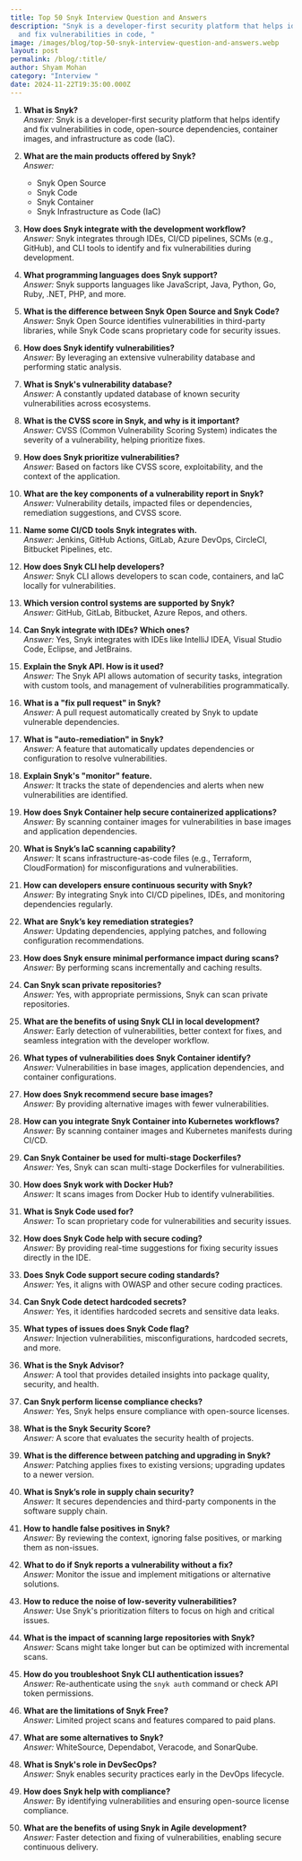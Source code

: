 ```yaml
---
title: Top 50 Snyk Interview Question and Answers
description: "Snyk is a developer-first security platform that helps identify
  and fix vulnerabilities in code, "
image: /images/blog/top-50-snyk-interview-question-and-answers.webp
layout: post
permalink: /blog/:title/
author: Shyam Mohan
category: "Interview "
date: 2024-11-22T19:35:00.000Z
---
```

1.  **What is Snyk?**  
    _Answer:_ Snyk is a developer-first security platform that helps identify and fix vulnerabilities in code, open-source dependencies, container images, and infrastructure as code (IaC).
    
2.  **What are the main products offered by Snyk?**  
    _Answer:_
    
    -   Snyk Open Source
    -   Snyk Code
    -   Snyk Container
    -   Snyk Infrastructure as Code (IaC)
3.  **How does Snyk integrate with the development workflow?**  
    _Answer:_ Snyk integrates through IDEs, CI/CD pipelines, SCMs (e.g., GitHub), and CLI tools to identify and fix vulnerabilities during development.
    
4.  **What programming languages does Snyk support?**  
    _Answer:_ Snyk supports languages like JavaScript, Java, Python, Go, Ruby, .NET, PHP, and more.
    
5.  **What is the difference between Snyk Open Source and Snyk Code?**  
    _Answer:_ Snyk Open Source identifies vulnerabilities in third-party libraries, while Snyk Code scans proprietary code for security issues.
    



6.  **How does Snyk identify vulnerabilities?**  
    _Answer:_ By leveraging an extensive vulnerability database and performing static analysis.
    
7.  **What is Snyk's vulnerability database?**  
    _Answer:_ A constantly updated database of known security vulnerabilities across ecosystems.
    
8.  **What is the CVSS score in Snyk, and why is it important?**  
    _Answer:_ CVSS (Common Vulnerability Scoring System) indicates the severity of a vulnerability, helping prioritize fixes.
    
9.  **How does Snyk prioritize vulnerabilities?**  
    _Answer:_ Based on factors like CVSS score, exploitability, and the context of the application.
    
10.  **What are the key components of a vulnerability report in Snyk?**  
    _Answer:_ Vulnerability details, impacted files or dependencies, remediation suggestions, and CVSS score.
    



11.  **Name some CI/CD tools Snyk integrates with.**  
    _Answer:_ Jenkins, GitHub Actions, GitLab, Azure DevOps, CircleCI, Bitbucket Pipelines, etc.
    
12.  **How does Snyk CLI help developers?**  
    _Answer:_ Snyk CLI allows developers to scan code, containers, and IaC locally for vulnerabilities.
    
13.  **Which version control systems are supported by Snyk?**  
    _Answer:_ GitHub, GitLab, Bitbucket, Azure Repos, and others.
    
14.  **Can Snyk integrate with IDEs? Which ones?**  
    _Answer:_ Yes, Snyk integrates with IDEs like IntelliJ IDEA, Visual Studio Code, Eclipse, and JetBrains.
    
15.  **Explain the Snyk API. How is it used?**  
    _Answer:_ The Snyk API allows automation of security tasks, integration with custom tools, and management of vulnerabilities programmatically.
    



16.  **What is a "fix pull request" in Snyk?**  
    _Answer:_ A pull request automatically created by Snyk to update vulnerable dependencies.
    
17.  **What is "auto-remediation" in Snyk?**  
    _Answer:_ A feature that automatically updates dependencies or configuration to resolve vulnerabilities.
    
18.  **Explain Snyk's "monitor" feature.**  
    _Answer:_ It tracks the state of dependencies and alerts when new vulnerabilities are identified.
    
19.  **How does Snyk Container help secure containerized applications?**  
    _Answer:_ By scanning container images for vulnerabilities in base images and application dependencies.
    
20.  **What is Snyk’s IaC scanning capability?**  
    _Answer:_ It scans infrastructure-as-code files (e.g., Terraform, CloudFormation) for misconfigurations and vulnerabilities.
    



21.  **How can developers ensure continuous security with Snyk?**  
    _Answer:_ By integrating Snyk into CI/CD pipelines, IDEs, and monitoring dependencies regularly.
    
22.  **What are Snyk’s key remediation strategies?**  
    _Answer:_ Updating dependencies, applying patches, and following configuration recommendations.
    
23.  **How does Snyk ensure minimal performance impact during scans?**  
    _Answer:_ By performing scans incrementally and caching results.
    
24.  **Can Snyk scan private repositories?**  
    _Answer:_ Yes, with appropriate permissions, Snyk can scan private repositories.
    
25.  **What are the benefits of using Snyk CLI in local development?**  
    _Answer:_ Early detection of vulnerabilities, better context for fixes, and seamless integration with the developer workflow.
    



26.  **What types of vulnerabilities does Snyk Container identify?**  
    _Answer:_ Vulnerabilities in base images, application dependencies, and container configurations.
    
27.  **How does Snyk recommend secure base images?**  
    _Answer:_ By providing alternative images with fewer vulnerabilities.
    
28.  **How can you integrate Snyk Container into Kubernetes workflows?**  
    _Answer:_ By scanning container images and Kubernetes manifests during CI/CD.
    
29.  **Can Snyk Container be used for multi-stage Dockerfiles?**  
    _Answer:_ Yes, Snyk can scan multi-stage Dockerfiles for vulnerabilities.
    
30.  **How does Snyk work with Docker Hub?**  
    _Answer:_ It scans images from Docker Hub to identify vulnerabilities.
    



31.  **What is Snyk Code used for?**  
    _Answer:_ To scan proprietary code for vulnerabilities and security issues.
    
32.  **How does Snyk Code help with secure coding?**  
    _Answer:_ By providing real-time suggestions for fixing security issues directly in the IDE.
    
33.  **Does Snyk Code support secure coding standards?**  
    _Answer:_ Yes, it aligns with OWASP and other secure coding practices.
    
34.  **Can Snyk Code detect hardcoded secrets?**  
    _Answer:_ Yes, it identifies hardcoded secrets and sensitive data leaks.
    
35.  **What types of issues does Snyk Code flag?**  
    _Answer:_ Injection vulnerabilities, misconfigurations, hardcoded secrets, and more.
    



36.  **What is the Snyk Advisor?**  
    _Answer:_ A tool that provides detailed insights into package quality, security, and health.
    
37.  **Can Snyk perform license compliance checks?**  
    _Answer:_ Yes, Snyk helps ensure compliance with open-source licenses.
    
38.  **What is the Snyk Security Score?**  
    _Answer:_ A score that evaluates the security health of projects.
    
39.  **What is the difference between patching and upgrading in Snyk?**  
    _Answer:_ Patching applies fixes to existing versions; upgrading updates to a newer version.
    
40.  **What is Snyk’s role in supply chain security?**  
    _Answer:_ It secures dependencies and third-party components in the software supply chain.
    



41.  **How to handle false positives in Snyk?**  
    _Answer:_ By reviewing the context, ignoring false positives, or marking them as non-issues.
    
42.  **What to do if Snyk reports a vulnerability without a fix?**  
    _Answer:_ Monitor the issue and implement mitigations or alternative solutions.
    
43.  **How to reduce the noise of low-severity vulnerabilities?**  
    _Answer:_ Use Snyk's prioritization filters to focus on high and critical issues.
    
44.  **What is the impact of scanning large repositories with Snyk?**  
    _Answer:_ Scans might take longer but can be optimized with incremental scans.
    
45.  **How do you troubleshoot Snyk CLI authentication issues?**  
    _Answer:_ Re-authenticate using the `snyk auth` command or check API token permissions.
    



46.  **What are the limitations of Snyk Free?**  
    _Answer:_ Limited project scans and features compared to paid plans.
    
47.  **What are some alternatives to Snyk?**  
    _Answer:_ WhiteSource, Dependabot, Veracode, and SonarQube.
    
48.  **What is Snyk's role in DevSecOps?**  
    _Answer:_ Snyk enables security practices early in the DevOps lifecycle.
    
49.  **How does Snyk help with compliance?**  
    _Answer:_ By identifying vulnerabilities and ensuring open-source license compliance.
    
50.  **What are the benefits of using Snyk in Agile development?**  
    _Answer:_ Faster detection and fixing of vulnerabilities, enabling secure continuous delivery.
